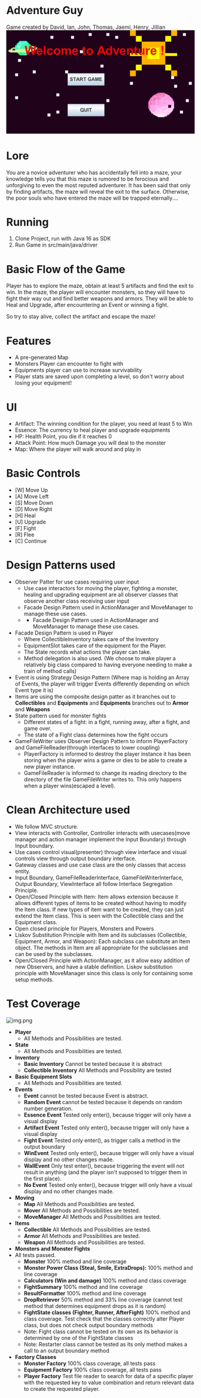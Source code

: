 # Adventure Guy
Game created by David, Ian, John, Thomas, Jaemi, Henry, Jillian
![Adventure Guy Image](https://github.com/CSC207-2022F-UofT/course-project-rogue/blob/main/pictures/Menu%20Sample.PNG?raw=true)
# Lore
You are a novice adventurer who has accidentally fell into a maze, your knowledge tells you that this maze is rumored to be ferocious and unforgiving to even the most reputed adventurer. It has been said that only by finding artifacts, the maze will reveal the exit to the surface. Otherwise, the poor souls who have entered the maze will be trapped eternally....
# Running
1. Clone Project, run with Java 16 as SDK
2. Run Game in src/main/java/driver

# Basic Flow of the Game
Player has to explore the maze, obtain at least 5 artifacts and find the exit to win. 
In the maze, the player will encounter monsters, so they will have to fight their way out and find better weapons and armors.
They will be able to Heal and Upgrade, after encountering an Event or winning a fight.

So try to stay alive, collect the artifact and escape the maze!

# Features
* A pre-generated Map
* Monsters Player can encounter to fight with
* Equipments player can use to increase survivability
* Player stats are saved upon completing a level, so don't worry about losing your equipment!

# UI
* Artifact: The winning condition for the player, you need at least 5 to Win
* Essence: The currency to heal player and upgrade equipments
* HP: Health Point, you die if it reaches 0
* Attack Point: How much Damage you will deal to the monster
* Map: Where the player will walk around and play in


# Basic Controls
* [W] Move Up
* [A] Move Left
* [S] Move Down
* [D] Move Right
* [H] Heal
* [U] Upgrade
* [F] Fight
* [R] Flee
* [C] Continue

# Design Patterns used
* Observer Patter for use cases requiring user input
  * Use case interactors for moving the player, fighting a monster, healing and upgrading equipment are all observer classes that observe another class receiving user input
  * Facade Design Pattern used in ActionManager and MoveManager to manage these use cases.
  * * Facade Design Pattern used in ActionManager and MoveManager to manage these use cases.
* Facade Design Pattern is used in Player
  * Where CollectibleInventory takes care of the Inventory
  * EquipmentSlot takes care of the equipment for the Player.
  * The State records what actions the player can take.
  * Method delegation is also used. (We choose to make player a relatively big class compared to having everyone needing to make a train of method calls)
* Event is using Strategy Design Pattern (Where map is holding an Array of Events, the player will trigger Events differently depending on which Event type it is)
* Items are using the composite design patter as it branches out to **Collectibles** and **Equipments** and **Equipments** branches out to **Armor** and **Weapons**
* State pattern used for monster fights
  * Different states of a fight: in a fight, running away, after a fight, and game over.
  * The state of a Fight class determines how the fight occurs
* GameFileWriter uses Observer Design Pattern to inform PlayerFactory and GameFileReader(through interfaces to lower coupling)
  * PlayerFactory is informed to destroy the player instance it has been storing when the player wins a game or dies to be able to create a new player instance.
  * GameFileReader is informed to change its reading directory to the directory of the file GameFileWriter writes to. This only happens when a player wins(escaped a level).

# Clean Architecture used
* We follow MVC structure.
* View interacts with Controller, Controller interacts with usecases(move manager and action manager implement the Input Boundary) through Input boundary.
* Use cases control visual(presenter) through view interface and visual controls view through output boundary interface.
* Gateway classes and use case class are the only classes that access entity.
* Input Boundary, GameFileReaderInterface, GameFileWriterInterface, Output Boundary, ViewInterface all follow Interface Segregation Principle.
* Open/Closed Principle with Item: Item allows extension because it allows different types of items to be created without having to modify the Item class. If new types of item want to be created, they can just extend the Item class. This is seen with the Collectible class and the Equipment class.
* Open closed principle for Players, Monsters and Powers
* Liskov Substitution Principle with Item and its subclasses (Collectible, Equipment, Armor, and Weapon): Each subclass can substitute an Item object. The methods in Item are all appropriate for the subclasses and can be used by the subclasses.
* Open/Closed Principle with ActionManager, as it allow easy addition of new Observers, and have a stable definition. Liskov substitution principle with MoveManager since this class is only for containing some setup methods.

# Test Coverage
![img.png](pictures/img.png)
* **Player**
  * All Methods and Possibilities are tested.
* **State**
  * All Methods and Possibilities are tested.
* **Inventory**
  * **Basic Inventory** Cannot be tested because it is abstract
  * **Collectible Inventory** All Methods and Possibility are tested
* **Basic Equipment Slots**
  * All Methods and Possibilities are tested.
* **Events**
  * **Event** cannot be tested because Event is abstract.
  * **Random Event** cannot be tested because it depends on random number generation.
  * **Essence Event**  Tested only enter(), because trigger will only have a visual display
  * **Artifact Event**  Tested only enter(), because trigger will only have a visual display
  * **Fight Event** Tested only enter(), as trigger calls a method in the output boundary
  * **WinEvent**  Tested only enter(), because trigger will only have a visual display and no other changes made.
  * **WallEvent** Only test enter(), because triggering the event will not result in anything (and the player isn't supposed to trigger them in the first place).
  * **No Event** Tested only enter(), because trigger will only have a visual display and no other changes made.
* **Moving**
  * **Map** All Methods and Possibilities are tested.
  * **Mover** All Methods and Possibilities are tested.
  * **MoveManager** All Methods and Possibilities are tested.
* **Items**
  * **Collectible** All Methods and Possibilities are tested.
  * **Armor** All Methods and Possibilities are tested.
  * **Weapon** All Methods and Possibilities are tested.
* **Monsters and Monster Fights**
* All tests passed.
  * **Monster** 100% method and line coverage
  * **Monster Power Class (Steal, Smile, ExtraDrops):** 100% method and line coverage
  * **Calculators (Win and damage)** 100% method and class coverage
  * **FightSummary** 100% method and line coverage
  * **ResultFormatter** 100% method and line coverage
  * **DropRetriever** 50% method and 33% line coverage (cannot test method that determines equipment drops as it is random)
  * **FightState classes (Fighter, Runner, AfterFight)** 100% method and class coverage. Test check that the classes correctly alter Player class, but does not check output boundary methods
  * Note: Fight class cannot be tested on its own as its behavior is determined by one of the FightState classes
  * Note: Restarter class cannot be tested as its only method makes a call to an output boundary method
* **Factory Classes**
  * **Monster Factory** 100% class coverage, all tests pass
  * **Equipment Factory** 100% class coverage, all tests pass
  * **Player Factory** Test file reader to search for data of a specific player with the requested key to value combination and return relevant data to create the requested player.
  
